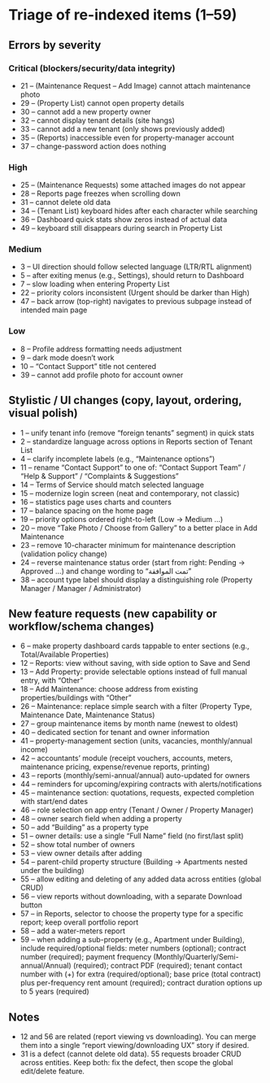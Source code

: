 # Triage of re-indexed items (1–59)

## Errors by severity

### Critical (blockers/security/data integrity)
- 21 – (Maintenance Request – Add Image) cannot attach maintenance photo
- 29 – (Property List) cannot open property details
- 30 – cannot add a new property owner
- 32 – cannot display tenant details (site hangs)
- 33 – cannot add a new tenant (only shows previously added)
- 35 – (Reports) inaccessible even for property-manager account
- 37 – change-password action does nothing

### High
- 25 – (Maintenance Requests) some attached images do not appear
- 28 – Reports page freezes when scrolling down
- 31 – cannot delete old data
- 34 – (Tenant List) keyboard hides after each character while searching
- 36 – Dashboard quick stats show zeros instead of actual data
- 49 – keyboard still disappears during search in Property List

### Medium
- 3 – UI direction should follow selected language (LTR/RTL alignment)
- 5 – after exiting menus (e.g., Settings), should return to Dashboard
- 7 – slow loading when entering Property List
- 22 – priority colors inconsistent (Urgent should be darker than High)
- 47 – back arrow (top-right) navigates to previous subpage instead of intended main page

### Low
- 8 – Profile address formatting needs adjustment
- 9 – dark mode doesn’t work
- 10 – “Contact Support” title not centered
- 39 – cannot add profile photo for account owner

## Stylistic / UI changes (copy, layout, ordering, visual polish)
- 1 – unify tenant info (remove “foreign tenants” segment) in quick stats
- 2 – standardize language across options in Reports section of Tenant List
- 4 – clarify incomplete labels (e.g., “Maintenance options”)
- 11 – rename “Contact Support” to one of: “Contact Support Team” / “Help & Support” / “Complaints & Suggestions”
- 14 – Terms of Service should match selected language
- 15 – modernize login screen (neat and contemporary, not classic)
- 16 – statistics page uses charts and counters
- 17 – balance spacing on the home page
- 19 – priority options ordered right-to-left (Low → Medium …)
- 20 – move “Take Photo / Choose from Gallery” to a better place in Add Maintenance
- 23 – remove 10-character minimum for maintenance description (validation policy change)
- 24 – reverse maintenance status order (start from right: Pending → Approved …) and change wording to “تمت الموافقة”
- 38 – account type label should display a distinguishing role (Property Manager / Manager / Administrator)

## New feature requests (new capability or workflow/schema changes)
- 6 – make property dashboard cards tappable to enter sections (e.g., Total/Available Properties)
- 12 – Reports: view without saving, with side option to Save and Send
- 13 – Add Property: provide selectable options instead of full manual entry, with “Other”
- 18 – Add Maintenance: choose address from existing properties/buildings with “Other”
- 26 – Maintenance: replace simple search with a filter (Property Type, Maintenance Date, Maintenance Status)
- 27 – group maintenance items by month name (newest to oldest)
- 40 – dedicated section for tenant and owner information
- 41 – property-management section (units, vacancies, monthly/annual income)
- 42 – accountants’ module (receipt vouchers, accounts, meters, maintenance pricing, expense/revenue reports, printing)
- 43 – reports (monthly/semi-annual/annual) auto-updated for owners
- 44 – reminders for upcoming/expiring contracts with alerts/notifications
- 45 – maintenance section: quotations, requests, expected completion with start/end dates
- 46 – role selection on app entry (Tenant / Owner / Property Manager)
- 48 – owner search field when adding a property
- 50 – add “Building” as a property type
- 51 – owner details: use a single “Full Name” field (no first/last split)
- 52 – show total number of owners
- 53 – view owner details after adding
- 54 – parent-child property structure (Building → Apartments nested under the building)
- 55 – allow editing and deleting of any added data across entities (global CRUD)
- 56 – view reports without downloading, with a separate Download button
- 57 – in Reports, selector to choose the property type for a specific report; keep overall portfolio report
- 58 – add a water-meters report
- 59 – when adding a sub-property (e.g., Apartment under Building), include required/optional fields: meter numbers (optional); contract number (required); payment frequency (Monthly/Quarterly/Semi-annual/Annual) (required); contract PDF (required); tenant contact number with (+) for extra (required/optional); base price (total contract) plus per-frequency rent amount (required); contract duration options up to 5 years (required)

## Notes
- 12 and 56 are related (report viewing vs downloading). You can merge them into a single “report viewing/downloading UX” story if desired.
- 31 is a defect (cannot delete old data). 55 requests broader CRUD across entities. Keep both: fix the defect, then scope the global edit/delete feature.
